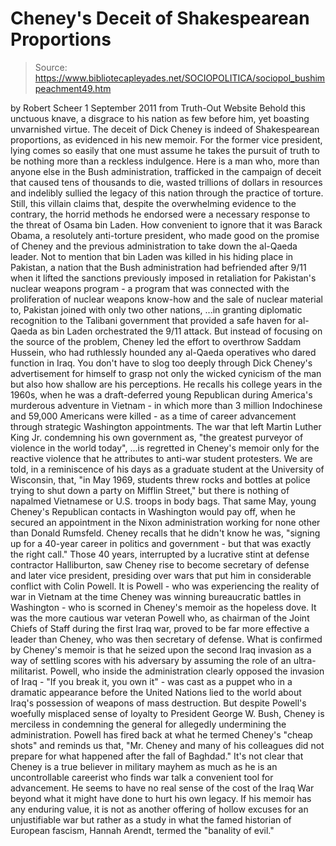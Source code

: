 # Cheney's Deceit of Shakespearean Proportions

> Source: https://www.bibliotecapleyades.net/SOCIOPOLITICA/sociopol_bushimpeachment49.htm

by Robert Scheer
1 September 2011
from
Truth-Out Website
Behold this unctuous knave, a disgrace to his
nation as few before him, yet boasting unvarnished virtue.
The deceit of Dick Cheney is indeed of
Shakespearean proportions, as evidenced in his new memoir. For the
former vice president, lying comes so easily that one must assume he takes
the pursuit of truth to be nothing more than a reckless indulgence.
Here is a man who, more than anyone else in the Bush administration,
trafficked in the campaign of deceit that caused tens of thousands to die,
wasted trillions of dollars in resources and indelibly sullied the legacy of
this nation through the practice of torture. Still, this villain claims
that, despite the overwhelming evidence to the contrary, the horrid methods
he endorsed were a necessary response to the threat of
Osama
bin Laden.
How convenient to ignore that it was
Barack
Obama, a resolutely anti-torture president, who made good on
the promise of Cheney and the previous administration to take down the
al-Qaeda leader.
Not to mention that bin Laden was killed in his hiding place in Pakistan, a
nation that the Bush administration had befriended after 9/11 when it lifted
the sanctions previously imposed in retaliation for Pakistan's nuclear
weapons program - a program that was connected with the proliferation of
nuclear weapons know-how and the sale of nuclear material to,
Pakistan joined with only two other nations,
...in granting diplomatic recognition to the Talibani government
that provided a safe haven for al-Qaeda as bin Laden orchestrated
the
9/11 attack.
But instead of focusing on the source of the
problem, Cheney led the effort to overthrow
Saddam Hussein, who had
ruthlessly hounded any al-Qaeda operatives who dared function in Iraq.
You don't have to slog too deeply through Dick Cheney's advertisement for
himself to grasp not only
the wicked cynicism of the man but also how
shallow are his perceptions.
He recalls his college years in the 1960s, when
he was a draft-deferred young Republican during America's murderous
adventure in Vietnam - in which more than 3 million Indochinese and 59,000
Americans were killed - as a time of career advancement through strategic
Washington appointments.
The war that left Martin Luther King Jr. condemning his own
government as,
"the greatest purveyor of violence in the world today",
...is
regretted in Cheney's memoir only for the reactive violence that he
attributes to anti-war student protesters.
We are told, in a reminiscence of his days as a
graduate student at the University of Wisconsin, that,
"in May 1969, students threw rocks and
bottles at police trying to shut down a party on Mifflin Street," but
there is nothing of napalmed Vietnamese or U.S. troops in body bags.
That same May, young Cheney's Republican
contacts in Washington would pay off, when he secured an appointment in the
Nixon administration working for none other than
Donald Rumsfeld.
Cheney recalls that he didn't know he was,
"signing up for a 40-year career in politics
and government - but that was exactly the right call."
Those 40 years, interrupted by a lucrative stint
at defense contractor
Halliburton, saw Cheney rise to become secretary of
defense and later vice president, presiding over wars that put him in
considerable conflict with Colin Powell.
It is Powell - who was experiencing the reality
of war in Vietnam at the time Cheney was winning bureaucratic battles in
Washington - who is scorned in Cheney's memoir as the hopeless dove.
It was the more cautious war veteran Powell who, as chairman of the Joint
Chiefs of Staff during the first Iraq war, proved to be far more effective a
leader than Cheney, who was then secretary of defense. What is confirmed by
Cheney's memoir is that he seized upon the second Iraq invasion as a way of
settling scores with his adversary by assuming the role of an
ultra-militarist.
Powell, who inside the administration clearly opposed the invasion of Iraq -
"If you break it, you own it" - was cast as a puppet who in a dramatic
appearance before the United Nations lied to the world about Iraq's
possession of weapons of mass destruction.
But despite Powell's woefully misplaced sense of
loyalty to President
George W. Bush, Cheney is merciless in
condemning the general for allegedly undermining the administration.
Powell has fired back at what he termed Cheney's
"cheap shots" and reminds us that,
"Mr. Cheney and many of his colleagues did
not prepare for what happened after the fall of Baghdad."
It's not clear that Cheney is a true believer in
military mayhem as much as he is an uncontrollable careerist who finds war
talk a convenient tool for advancement.
He seems to have no real sense of the cost of
the Iraq War beyond what it might have done to hurt his own legacy.
If his memoir has any enduring value, it is not
as another offering of hollow excuses for an unjustifiable war but rather as
a study in what the famed historian of European fascism, Hannah Arendt,
termed the "banality of evil."
